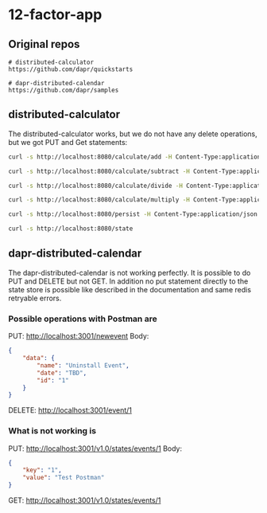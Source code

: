 # 12-factor-app

## Original repos

```shell
# distributed-calculator
https://github.com/dapr/quickstarts

# dapr-distributed-calendar
https://github.com/dapr/samples
```

## distributed-calculator

The distributed-calculator works, but we do not have any delete operations, but we got PUT and Get statements:

   ```bash
   curl -s http://localhost:8080/calculate/add -H Content-Type:application/json --data @operands.json
   ```

   ```bash
   curl -s http://localhost:8080/calculate/subtract -H Content-Type:application/json --data @operands.json
   ```

   ```bash
   curl -s http://localhost:8080/calculate/divide -H Content-Type:application/json --data @operands.json
   ```

   ```bash
   curl -s http://localhost:8080/calculate/multiply -H Content-Type:application/json --data @operands.json
   ```

   ```bash
   curl -s http://localhost:8080/persist -H Content-Type:application/json --data @persist.json
   ```

   ```bash
   curl -s http://localhost:8080/state
   ```

## dapr-distributed-calendar

The dapr-distributed-calendar is not working perfectly. It is possible to do PUT and DELETE but not GET. In addition no put statement directly to the state store is possible like described in the documentation and same redis retryable errors.

### Possible operations with Postman are

PUT: <http://localhost:3001/newevent>
Body:

```json
{
    "data": {
        "name": "Uninstall Event",
        "date": "TBD",
        "id": "1"
    }
}
```

DELETE: <http://localhost:3001/event/1>

### What is not working is

PUT: <http://localhost:3001/v1.0/states/events/1>
Body:

```json
{
    "key": "1",
    "value": "Test Postman"
}
```

GET: <http://localhost:3001/v1.0/states/events/1>
